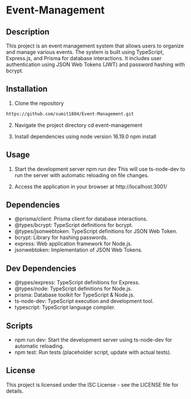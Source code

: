 # Event-Management

## Description

This project is an event management system that allows users to organize and manage various events. The system is built using TypeScript, Express.js, and Prisma for database interactions. It includes user authentication using JSON Web Tokens (JWT) and password hashing with bcrypt.

## Installation

1. Clone the repository

```Bash
https://github.com/sumit1804/Event-Management.git
```

2. Navigate the project directory
   cd event-management

3. Install dependencies
   using node version 16.19.0
   npm install

## Usage

1. Start the development server
   npm run dev
   This will use ts-node-dev to run the server with automatic reloading on file changes.

2. Access the application in your browser at http://localhost:3001/

## Dependencies

- @prisma/client: Prisma client for database interactions.
- @types/bcrypt: TypeScript definitions for bcrypt.
- @types/jsonwebtoken: TypeScript definitions for JSON Web Token.
- bcrypt: Library for hashing passwords.
- express: Web application framework for Node.js.
- jsonwebtoken: Implementation of JSON Web Tokens.

## Dev Dependencies

- @types/express: TypeScript definitions for Express.
- @types/node: TypeScript definitions for Node.js.
- prisma: Database toolkit for TypeScript & Node.js.
- ts-node-dev: TypeScript execution and development tool.
- typescript: TypeScript language compiler.

## Scripts

- npm run dev: Start the development server using ts-node-dev for automatic reloading.
- npm test: Run tests (placeholder script, update with actual tests).

## License

This project is licensed under the ISC License - see the LICENSE file for details.
